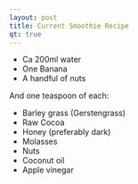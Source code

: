 ```yaml
---
layout: post
title: Current Smoothie Recipe
qt: true
---
```


- Ca 200ml water
- One Banana
- A handful of nuts

And one teaspoon of each:

- Barley grass (Gerstengrass)
- Raw Cocoa 
- Honey (preferably dark)
- Molasses
- Nuts
- Coconut oil
- Apple vinegar